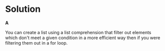 # Solution

**A**

You can create a list using a list comprehension that filter out elements which don't meet a given condition in a more efficient way
then if you were filtering them out in a for loop.
